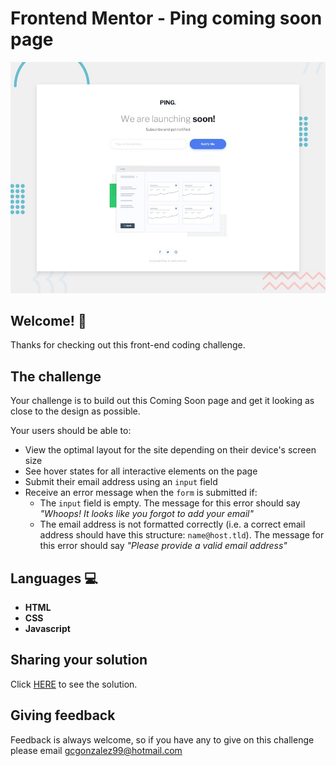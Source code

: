 # Frontend Mentor - Ping coming soon page

![Design preview for the Ping coming soon page coding challenge](./design/desktop-preview.jpg)

## Welcome! 👋

Thanks for checking out this front-end coding challenge.

## The challenge

Your challenge is to build out this Coming Soon page and get it looking as close to the design as possible.

Your users should be able to: 

- View the optimal layout for the site depending on their device's screen size
- See hover states for all interactive elements on the page
- Submit their email address using an `input` field
- Receive an error message when the `form` is submitted if:
	- The `input` field is empty. The message for this error should say *"Whoops! It looks like you forgot to add your email"*
	- The email address is not formatted correctly (i.e. a correct email address should have this structure: `name@host.tld`). The message for this error should say *"Please provide a valid email address"*

## Languages :computer: 

- **HTML** 
- **CSS**
- **Javascript**

## Sharing your solution

Click [HERE](https://ping-coming-soon-page-plum.vercel.app) to see the solution.

## Giving feedback

Feedback is always welcome, so if you have any to give on this challenge please email gcgonzalez99@hotmail.com
